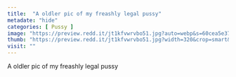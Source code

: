 ```yaml
---
title:  "A oldler pic of my freashly legal pussy"
metadate: "hide"
categories: [ Pussy ]
image: "https://preview.redd.it/jt1kfvwrvbo51.jpg?auto=webp&s=60cea5e375b95ebce54b7108d435171eb17a1c37"
thumb: "https://preview.redd.it/jt1kfvwrvbo51.jpg?width=320&crop=smart&auto=webp&s=7f01cb2a99dfe0a063ed582e4e92615bb3f9bcc1"
visit: ""
---
```

A oldler pic of my freashly legal pussy
